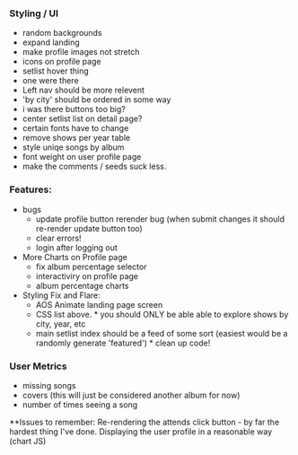 ### Styling / UI
  * random backgrounds
  * expand landing
  * make profile images not stretch
  * icons on profile page
  * setlist hover thing
  * one were there
  * Left nav should be more relevent
  * 'by city' should be ordered in some way
  * i was there buttons too big?
  * center setlist list on detail page?
  * certain fonts have to change
  * remove shows per year table
  * style uniqe songs by album
  * font weight on user profile page
  * make the comments / seeds suck less.

  ### Features:
   * bugs
      - update profile button rerender bug (when submit changes it should re-render update button too)
      - clear errors!
      - login after logging out
   * More Charts on Profile page
      - fix album percentage selector  
      - interactiviry on profile page
      - album percentage charts
   * Styling Fix and Flare:
      - AOS Animate landing page screen
      - CSS list above.
    * you should ONLY be able able to explore shows by city, year, etc
      - main setlist index should be a feed of some sort (easiest would be a randomly generate 'featured')
    * clean up code!
   
  ### User Metrics
  * missing songs
  * covers (this will just be considered another album for now)
  * number of times seeing a song


  **Issues to remember: 
  Re-rendering the attends click button - by far the hardest thing I've done.
  Displaying the user profile in a reasonable way (chart JS)